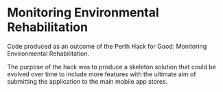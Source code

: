 # Monitoring Environmental Rehabilitation
Code produced as an outcome of the Perth Hack for Good: Monitoring Environmental Rehabilitation.

The purpose of the hack was to produce a skeleton solution that could be evolved over time to include more features with the ultimate aim of submitting the application to the main mobile app stores.
